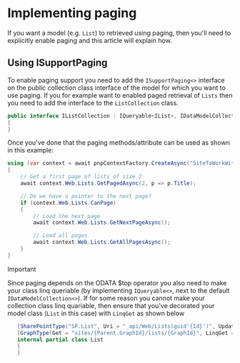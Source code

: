 # Implementing paging

If you want a model (e.g. `List`) to retrieved using paging, then you'll need to explicitly enable paging and this article will explain how.


## Using ISupportPaging

To enable paging support you need to add the `ISupportPaging<>` interface on the public collection class interface of the model for which you want to use paging. If you for example want to enabled paged retrieval of `Lists` then you need to add the interface to the `ListCollection` class.

```csharp
public interface IListCollection : IQueryable<IList>, IDataModelCollection<IList>, ISupportPaging<IList>
{
}
```

Once you've done that the paging methods/attribute can be used as shown in this example:

```csharp
using (var context = await pnpContextFactory.CreateAsync("SiteToWorkWith"))
{
    // Get a first page of lists of size 2
    await context.Web.Lists.GetPagedAsync(2, p => p.Title);

    // Do we have a pointer to the next page?
    if (context.Web.Lists.CanPage)
    {
        // Load the next page
        await context.Web.Lists.GetNextPageAsync();

        // Load all pages
        await context.Web.Lists.GetAllPagesAsync();
    }
}
```

> [!Important]
> Since paging depends on the ODATA $top operator you also need to make your class linq queriable (by implementing `IQueryable<>`, next to the default `IDataModelCollection<>`). If for some reason you cannot make your collection class linq quariable, then ensure that you've decorated your model class (`List` in this case) with `LinqGet` as shown below
>
>```csharp
>    [SharePointType("SP.List", Uri = "_api/Web/Lists(guid'{Id}')", Update = "_api/web/lists/getbyid(guid'{Id}')", LinqGet = "_api/web/lists")]
>    [GraphType(Get = "sites/{Parent.GraphId}/lists/{GraphId}", LinqGet = "sites/{Parent.GraphId}/lists")]
>    internal partial class List
>    {
>    }
>```
